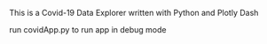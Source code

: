 This is a Covid-19 Data Explorer written with Python and Plotly Dash

run covidApp.py to run app in debug mode
